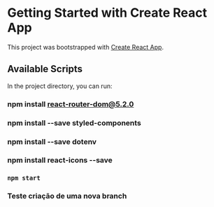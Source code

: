 # Getting Started with Create React App

This project was bootstrapped with [Create React App](https://github.com/facebook/create-react-app).

## Available Scripts

In the project directory, you can run:


### npm install react-router-dom@5.2.0

### npm install --save styled-components

### npm install --save dotenv

### npm install react-icons --save

### `npm start`

### Teste criação de uma nova branch

